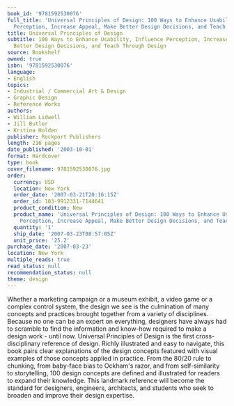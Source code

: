 ```yaml
---
book_id: '9781592530076'
full_title: 'Universal Principles of Design: 100 Ways to Enhance Usability, Influence
  Perception, Increase Appeal, Make Better Design Decisions, and Teach Through Design'
title: Universal Principles of Design
subtitle: 100 Ways to Enhance Usability, Influence Perception, Increase Appeal, Make
  Better Design Decisions, and Teach Through Design
source: Bookshelf
owned: true
isbn: '9781592530076'
language:
- English
topics:
- Industrial / Commercial Art & Design
- Graphic Design
- Reference Works
authors:
- William Lidwell
- Jill Butler
- Kritina Holden
publisher: Rockport Publishers
length: 216 pages
date_published: '2003-10-01'
format: Hardcover
type: book
cover_filename: 9781592530076.jpg
order:
  currency: USD
  location: New York
  order_date: '2007-03-21T20:16:15Z'
  order_id: 103-9912331-7144641
  product_condition: New
  product_name: 'Universal Principles of Design: 100 Ways to Enhance Usability, Influence
    Perception, Increase Appeal, Make Better Design Decisions, and Teach Through'
  quantity: '1'
  ship_date: '2007-03-23T08:57:05Z'
  unit_price: '25.2'
purchase_date: '2007-03-23'
location: New York
multiple_reads: true
read_status: null
recommendation_status: null
theme: design
---
```

Whether a marketing campaign or a museum exhibit, a video game or a complex control system, the design we see is the culmination of many concepts and practices brought together from a variety of disciplines. Because no one can be an expert on everything, designers have always had to scramble to find the information and know-how required to make a design work - until now.
Universal Principles of Design is the first cross-disciplinary reference of design. Richly illustrated and easy to navigate, this book pairs clear explanations of the design concepts featured with visual examples of those concepts applied in practice. From the 80/20 rule to chunking, from baby-face bias to Ockham's razor, and from self-similarity to storytelling, 100 design concepts are defined and illustrated for readers to expand their knowledge.
This landmark reference will become the standard for designers, engineers, architects, and students who seek to broaden and improve their design expertise.
